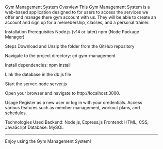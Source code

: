 Gym Management System
Overview
This Gym Management System is a web-based application designed to for users to access the services we offer and manage there gym account with us. They will be able to create an account and sign up for a memebership, classes, and a personal trainer.


Installation
Prerequisites
Node.js (v14 or later)
npm (Node Package Manager)

Steps
Download and Unzip the folder from the GitHub repository

Navigate to the project directory:
cd gym-management

Install dependencies:
npm install

Link the database in the db.js file

Start the server:
node server.js

Open your browser and navigate to http://localhost:3000.

Usage
Register as a new user or log in with your credentials.
Access various features such as member management, workout plans, and schedules.

Technologies Used
Backend: Node.js, Express.js
Frontend: HTML, CSS, JavaScript
Database: MySQL

---
Enjoy using the Gym Management System!
